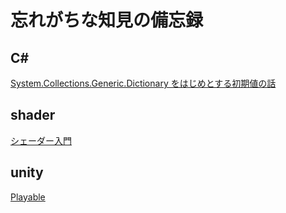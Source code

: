 # 忘れがちな知見の備忘録

## C#

[System.Collections.Generic.Dictionary をはじめとする初期値の話](./csharp/default.md)

## shader

[シェーダー入門](./shader/tutorial.md)

## unity

[Playable](./unity/playable.md)
